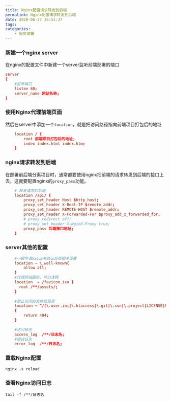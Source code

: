 ```yaml
---
title: Nginx配置请求转发到后端
permalink: Nginx配置请求转发到后端
date: 2020-06-27 15:51:37
tags:
categories:
	- 服务部署
---
```

### 新建一个nginx server

在nginx的配置文件中新建一个server监听前端部署的端口

```conf
server
{
	#监听端口
    listen 80;
    server_name 网站名称;
}
```



### 使用Nginx代理前端页面

然后在server中添加一个`location`，就是把访问路径指向前端项目打包后的地址

```conf
    location / {
    	root 前端项目打包后的地址;
    	index index.html index.htm;
    }
```

### nginx请求转发到后端

在部署前后端分离项目时，通常都要使用nginx把前端的请求转发到后端的接口上去，这就要配置nginx的`proxy_pass`功能。

```conf
	# 转发请求到后端
	location /api/ {
		proxy_set_header Host $http_host;
		proxy_set_header X-Real-IP $remote_addr;
		proxy_set_header REMOTE-HOST $remote_addr;
		proxy_set_header X-Forwarded-For $proxy_add_x_forwarded_for;
		# proxy_redirect off;
		# proxy_set_header X-NginX-Proxy true;
		proxy_pass 后端接口地址;
	}
```

### server其他的配置

```conf
    #一键申请SSL证书验证目录相关设置
    location ~ \.well-known{
        allow all;
    }
    #代理网站图标，可以注释
    location  = /favicon.ico {
      root /**/assets/;
    }
    
    #禁止访问的文件或目录
    location ~ ^/(\.user.ini|\.htaccess|\.git|\.svn|\.project|LICENSE|README.md)
    {
        return 404;
    }
    
    #访问日志
    access_log  /**/日志名;
    #错误日志
    error_log  /**/日志名;
```



### 重载Nginx配置

`nginx -s reload`

### 查看Nginx访问日志

`tail -f /**/日志名` 

